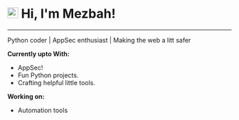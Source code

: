 # <img src="https://github.com/TheDudeThatCode/TheDudeThatCode/blob/master/Assets/Earth.gif" width="24px" alt="Earth gif"> Hi, I'm Mezbah!
---
Python coder | AppSec enthusiast | Making the web a litt safer

**Currently upto With:**
- AppSec!
- Fun Python projects.
- Crafting helpful little tools.

**Working on:**
- Automation tools
